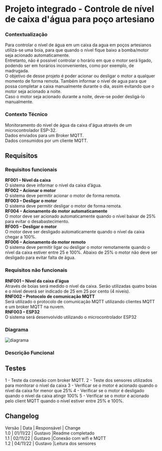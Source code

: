 # Projeto integrado - Controle de nível de caixa d'água para poço artesiano

### Contextualização

Para controlar o nível de água em um caixa da agua em poços artesianos utiliza-se uma boia, para que quando o nível fique baixo a bomba/motor seja acionado automaticamente. <br>
Entretanto, não é possível controlar o horário em que o motor será ligado, podendo ser em horários inconvenientes, como por exemplo, de madrugada.  <br>
O objetivo de desse projeto é poder acionar ou desligar o motor a qualquer momento de forma remota. Também informar o nível de agua para que possa completar a caixa manualmente durante o dia, assim evitando que o motor seja acionado a noite. <br>
Caso o motor seja acionado durante a noite, deve-se poder desligá-lo manualmente. <br>


### Contexto Técnico

Monitoramento do nivel de água da caixa d'água através de um microcontrolador ESP-32. <br>
Dados enviados para um Broker MQTT. <br>
Dados consumidos por um cliente MQTT. <br>

## Requisitos

### Requisitos funcionais

<b>RF001 – Nível da caixa</b><br>
O sistema deve informar o nível da caixa d’água.<br>
<b>RF002 – Acionar o motor</b> <br>
O sistema deve permitir acionar o motor de forma remota.  <br>
<b>RF003 – Desligar o motor</b> <br>
O sistema deve permitir desligar o motor de forma remota. <br>
<b>RF004 – Acionamento do motor automaticamente</b>  <br>
O motor deve ser acionado automaticamente quando o nível baixar de 25% para evitar o desabastecimento. <br>
<b>RF005 – Desligar o motor</b> <br>
O motor deve ser desligado automaticamente quando o nível da caixa chegar a 100%. <br>
<b>RF006 – Acionamento do motor remoto</b> <br>
O sistema deve permitir ligar ou desligar o motor remotamente quando o nível da caixa estiver entre 25 e 100%. Abaixo de 25% o motor não deve ser desligado para evitar falta de água. <br>

### Requisitos não funcionais

<b>RNF001 – Nível da caixa d’água</b><br>
Através de boias será medido o nível da caixa. Serão utilizadas quatro boias e o nível deverá ser indicado de 25 em 25 por cento (4 níveis).<br>
<b>RNF002 – Protocolo de comunicação MQTT</b><br>
Será utilizado o protocolo de comunicação MQTT utilizando clientes MQTT e um broker MQTT na nuvem.<br>
<b>RNF003 – ESP32</b><br>
O sistema será desenvolvido utilizando o microcontrolador ESP32<br>

### Diagrama

![diagrama](https://user-images.githubusercontent.com/46695647/200136950-279a5a30-f1a9-4d95-9d20-b016de873bc5.jpg)

### Descrição Funcional

## Testes

1 - Teste da conexão com broker MQTT.
2 - Teste dos sensores utilizados para monitorar o nível da caixa
3 - Verificar se o motor é acionado quando o nível da caixa for menor que 25%
4 - Verificar se o motor é desligado quando o nível da caixa atingir 100%
5 - Verificar se o motor é acionado pelo client MQTT quando o nível estiver entre 25% e 100%.

## Changelog
Versão   |  Data     | Responsável       | Change  <br>
1.0      |  01/11/22 | Gustavo           |Readme completado <br>
1.1      |  02/11/22 | Gustavo           |Conexão com wifi e MQTT <br>
1.2      |  04/11/22 | Gustavo           |Leitura dos sensores <br>
